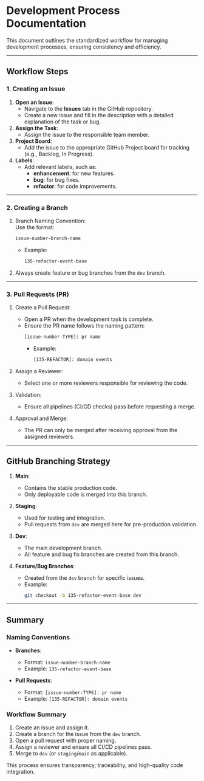 # Development Process Documentation  

This document outlines the standardized workflow for managing development processes, ensuring consistency and efficiency.

---

## Workflow Steps  

### 1. **Creating an Issue**  
1. **Open an Issue**:  
   - Navigate to the **Issues** tab in the GitHub repository.  
   - Create a new issue and fill in the description with a detailed explanation of the task or bug.  
2. **Assign the Task**:  
   - Assign the issue to the responsible team member.  
3. **Project Board**:  
   - Add the issue to the appropriate GitHub Project board for tracking (e.g., Backlog, In Progress).  
4. **Labels**:  
   - Add relevant labels, such as:  
     - **enhancement**: for new features.  
     - **bug**: for bug fixes.  
     - **refactor**: for code improvements.  

---

### 2. **Creating a Branch**  
1. Branch Naming Convention:  
   Use the format:  
   ```bash
   issue-number-branch-name
   ```  
   - Example:  
     ```bash
     135-refactor-event-base
     ```  
2. Always create feature or bug branches from the `dev` branch.  

---

### 3. **Pull Requests (PR)**  
1. Create a Pull Request:  
   - Open a PR when the development task is complete.  
   - Ensure the PR name follows the naming pattern:  
     ```bash
     [issue-number-TYPE]: pr name
     ```  
     - Example:  
       ```bash
       [135-REFACTOR]: domain events
       ```  
2. Assign a Reviewer:  
   - Select one or more reviewers responsible for reviewing the code.  

3. Validation:  
   - Ensure all pipelines (CI/CD checks) pass before requesting a merge.  

4. Approval and Merge:  
   - The PR can only be merged after receiving approval from the assigned reviewers.  

---

## GitHub Branching Strategy  

1. **Main**:  
   - Contains the stable production code.  
   - Only deployable code is merged into this branch.  

2. **Staging**:  
   - Used for testing and integration.  
   - Pull requests from `dev` are merged here for pre-production validation.  

3. **Dev**:  
   - The main development branch.  
   - All feature and bug fix branches are created from this branch.  

4. **Feature/Bug Branches**:  
   - Created from the `dev` branch for specific issues.  
   - Example:  
     ```bash
     git checkout -b 135-refactor-event-base dev
     ```  

---

## Summary  

### Naming Conventions  
- **Branches**:  
  - Format: `issue-number-branch-name`  
  - Example: `135-refactor-event-base`  

- **Pull Requests**:  
  - Format: `[issue-number-TYPE]: pr name`  
  - Example: `[135-REFACTOR]: domain events`  

### Workflow Summary  
1. Create an issue and assign it.  
2. Create a branch for the issue from the `dev` branch.  
3. Open a pull request with proper naming.  
4. Assign a reviewer and ensure all CI/CD pipelines pass.  
5. Merge to `dev` (or `staging`/`main` as applicable).  

This process ensures transparency, traceability, and high-quality code integration.